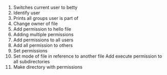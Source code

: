 1. Switches current user to betty
2. Identify user
2. Prints  all groups user is part of
3. Change owner of file
5. Add permission to hello file
6. Adding multiple permissions
7. Add permissions to all users
8. Add all permission to others
9. Set permissions
10. Set mode of file in reference to another file
Add execute permission to all subdirectories
12. Make directory with permissions
